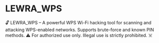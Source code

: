 # LEWRA_WPS
🔓 LEWRA_WPS – A powerful WPS Wi-Fi hacking tool for scanning and attacking WPS-enabled networks. Supports brute-force and known PIN methods. ⚠️ For authorized use only. Illegal use is strictly prohibited. ☠️
